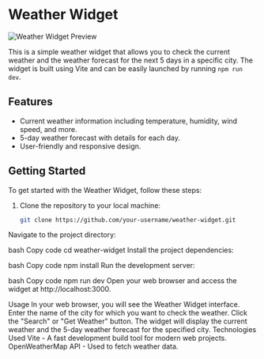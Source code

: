 # Weather Widget

![Weather Widget Preview](link-to-your-image.png)

This is a simple weather widget that allows you to check the current weather and the weather forecast for the next 5 days in a specific city. The widget is built using Vite and can be easily launched by running `npm run dev`.

## Features

- Current weather information including temperature, humidity, wind speed, and more.
- 5-day weather forecast with details for each day.
- User-friendly and responsive design.

## Getting Started

To get started with the Weather Widget, follow these steps:

1. Clone the repository to your local machine:

   ```bash
   git clone https://github.com/your-username/weather-widget.git
Navigate to the project directory:

bash
Copy code
cd weather-widget
Install the project dependencies:

bash
Copy code
npm install
Run the development server:

bash
Copy code
npm run dev
Open your web browser and access the widget at http://localhost:3000.

Usage
In your web browser, you will see the Weather Widget interface.
Enter the name of the city for which you want to check the weather.
Click the "Search" or "Get Weather" button.
The widget will display the current weather and the 5-day weather forecast for the specified city.
Technologies Used
Vite - A fast development build tool for modern web projects.
OpenWeatherMap API - Used to fetch weather data.
